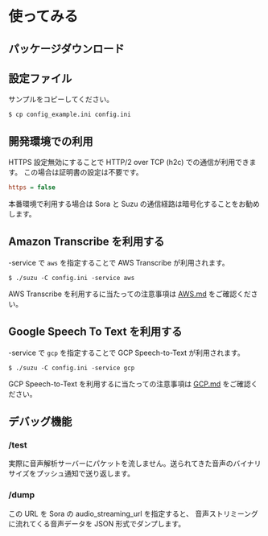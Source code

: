 # 使ってみる

## パッケージダウンロード

## 設定ファイル

サンプルをコピーしてください。

```
$ cp config_example.ini config.ini
```

## 開発環境での利用

HTTPS 設定無効にすることで HTTP/2 over TCP (h2c) での通信が利用できます。
この場合は証明書の設定は不要です。

```ini
https = false
```

本番環境で利用する場合は Sora と Suzu の通信経路は暗号化することをお勧めします。

## Amazon Transcribe を利用する

-service で `aws` を指定することで AWS Transcribe が利用されます。

```
$ ./suzu -C config.ini -service aws
```

AWS Transcribe を利用するに当たっての注意事項は [AWS.md](AWS.md) をご確認ください。

## Google Speech To Text を利用する

-service で `gcp` を指定することで GCP Speech-to-Text が利用されます。

```
$ ./suzu -C config.ini -service gcp
```

GCP Speech-to-Text を利用するに当たっての注意事項は [GCP.md](GCP.md) をご確認ください。

## デバッグ機能

### /test

実際に音声解析サーバーにパケットを流しません。送られてきた音声のバイナリサイズをプッシュ通知で送り返します。

### /dump

この URL を Sora の audio_streaming_url を指定すると、
音声ストリミーングに流れてくる音声データを JSON 形式でダンプします。
